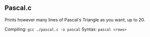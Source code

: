 ## Pascal.c

Prints however many lines of Pascal's Triangle as you want, up to 20.

Compiling: `gcc ./pascal.c -o pascal`
Syntax: `pascal <rows>`